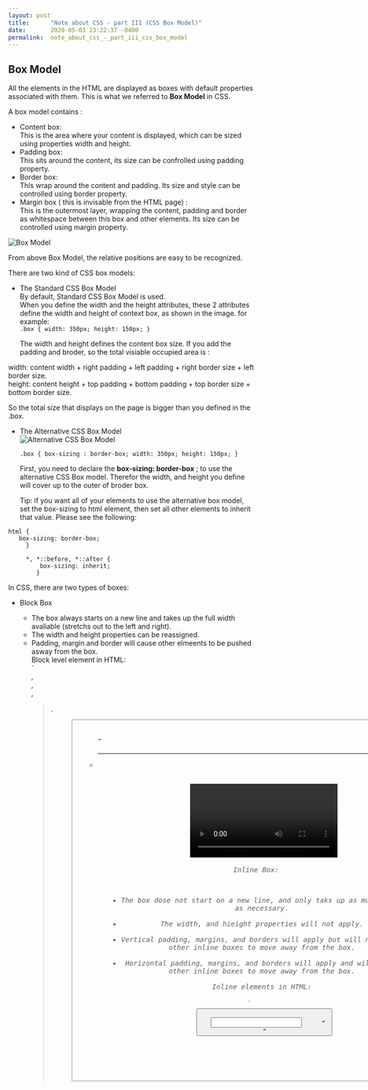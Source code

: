 ```yaml
---
layout: post
title:      "Note about CSS - part III (CSS Box Model)"
date:       2020-05-03 23:22:37 -0400
permalink:  note_about_css_-_part_iii_css_box_model
---
```



## Box Model
All the elements in the HTML are displayed as boxes with default properties associated with them. This is what we referred to **Box Model** in CSS.  

A box model contains :   
* Content box:  
   This is the area where your content is displayed, which can be sized using properties width and height.
* Padding box:  
   This sits around the content, its size can be confrolled using padding property.  
* Border  box:  
   This wrap around the content and padding. Its size and style can be controlled using border property.  
* Margin box  ( this is invisable from the HTML page) :  
   This is the outermost layer, wrapping the content, padding and border as whitespace between this box and other elements. Its size can be controlled using margin property.  

![Box Model](https://hackernoon.com/hn-images/1*2jZwpWH9XO_QllhEpyGqMA.png)  

From above Box Model, the relative positions are easy to be recognized.  

There are two kind of CSS box models: 
* The Standard CSS Box Model  
   By default, Standard CSS Box Model is used.  
   When you define the width and the height attributes, these 2 attributes define the width and height of context  box, as shown in the image. 
	 for example:  
	 `
	 	 .box {
	      width: 350px;
				height: 150px;
				} 
	 `  
	 
	The width and height defines the content box size. If you add the padding and broder, so the total visiable occupied area is :    
	
 width:  content width + right padding + left padding + right border size + left border size.  
 height: content height + top padding + bottom padding + top border size + bottom border size.    
		
  So the total size that displays on the page is bigger than you defined in the .box.  

	 
* The Alternative CSS Box Model  
   ![Alternative CSS Box Model](https://mdn.mozillademos.org/files/16557/alternate-box-model.png)  
	 
	`
	.box {
	     box-sizing : border-box;
			 width: 350px;
			 height: 150px;
		}
	`  

  First, you need to declare the **box-sizing: border-box** ; to use the alternative CSS Box model.
  Therefor the width, and height you define will cover up to the outer of broder box.   

  Tip: if you want all of your elements to use the alternative box model,  
  set the box-sizing to html element, then set all other elements to inherit that value. Please see the following:  

```
html {
   box-sizing: border-box;
	 }
	 
	 *, *::before, *::after {
	     box-sizing: inherit;
		}
```  


In CSS, there are two types of boxes:  

* Block Box  
     *  The box always starts on a new line and takes up the full width avaliable (stretchs out to the left and right).  
     * 	The width and height properties can be reassigned.  
     * 	Padding, margin and border will cause other elmeents to be pushed asway from the box.  
	   Block level element in HTML:  
	   `<address>, <article>, <aside>, <blockquote>, <canvas>  <dd> <div> 
	    <dl> <dt> <fieldset> <figcaption> <figure> <footer> <form> <h1> - <h6> <header> <hr> <li> <main> <nav>
	    <noscript> <ol> <p> <pre> <section> <table> <tfoot> <ul> <video>`   

* Inline Box:  
     *  The box dose not start on a new line, and only taks up as much width as necessary.  
     * 	The width, and hieight properties will not apply.
     * 	Vertical padding, margins, and borders will apply but will not cause other inline boxes to move away from the box.  
     * 	Horizontal padding, margins, and borders will apply and will cause other inline boxes to move away from the box.  
	   Inline elements in HTML:   
		 `<a> <abbr> <acronym> <b> <bdo> <big> <br> <button> <cite> <code> <dfn> <em> <i> <img> <input>  <kbd>
		 <label> <map> <object> <output> <q> <samp> <script> <select> <small> <span> <strong> <sub> <sup> 
		 <textarea> <time> <tt> <var>`   
		 
		 Reminder: `<br>` is inline element, and it present as a new line character.   
		 
If you are intereted in how each element working, please refer to [HTML Block and Inline Elemets](https://www.w3schools.com/html/html_blocks.asp)  

## Display Types  
For the box model, there two display types: 
* outer display type:  
   This is to determine whether the box is going to be displayed as block or inline. 
* inner display tyep:  
   This is to determine the elements inside the box are laid out in normal flow (i.e. either block or inline) or using display proprty to change elements display type other than block and inline.  i.e. flex, grid, etc...


